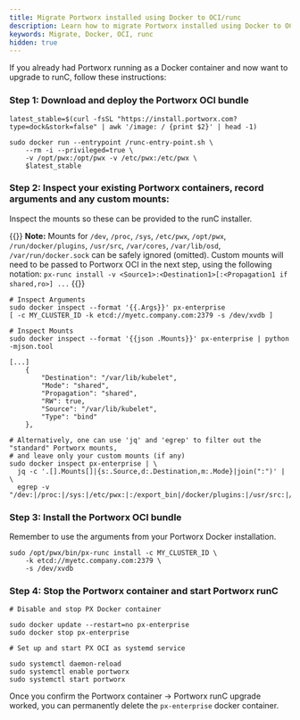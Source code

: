```yaml
---
title: Migrate Portworx installed using Docker to OCI/runc
description: Learn how to migrate Portworx installed using Docker to OCI/runc
keywords: Migrate, Docker, OCI, runc
hidden: true
---
```


If you already had Portworx running as a Docker container and now want to upgrade to runC, follow these instructions:

### Step 1: Download and deploy the Portworx OCI bundle

```text
latest_stable=$(curl -fsSL "https://install.portworx.com?type=dock&stork=false" | awk '/image: / {print $2}' | head -1)

sudo docker run --entrypoint /runc-entry-point.sh \
    --rm -i --privileged=true \
    -v /opt/pwx:/opt/pwx -v /etc/pwx:/etc/pwx \
    $latest_stable
```

###  Step 2: Inspect your existing Portworx containers, record arguments and any custom mounts:

Inspect the mounts so these can be provided to the runC installer.

{{<info>}}
**Note:**
Mounts for `/dev`, `/proc`, `/sys`, `/etc/pwx`, `/opt/pwx`, `/run/docker/plugins`, `/usr/src`, `/var/cores`, `/var/lib/osd`, `/var/run/docker.sock` can be safely ignored \(omitted\).
Custom mounts will need to be passed to Portworx OCI in the next step, using the following notation:
`px-runc install -v <Source1>:<Destination1>[:<Propagation1 if shared,ro>] ...`
{{</info>}}

```text
# Inspect Arguments
sudo docker inspect --format '{{.Args}}' px-enterprise
[ -c MY_CLUSTER_ID -k etcd://myetc.company.com:2379 -s /dev/xvdb ]
```


```text
# Inspect Mounts
sudo docker inspect --format '{{json .Mounts}}' px-enterprise | python -mjson.tool
```

```output
[...]
    {
        "Destination": "/var/lib/kubelet",
        "Mode": "shared",
        "Propagation": "shared",
        "RW": true,
        "Source": "/var/lib/kubelet",
        "Type": "bind"
    },
```

```text
# Alternatively, one can use 'jq' and 'egrep' to filter out the "standard" Portworx mounts,
# and leave only your custom mounts (if any)
sudo docker inspect px-enterprise | \
  jq -c '.[].Mounts[]|{s:.Source,d:.Destination,m:.Mode}|join(":")' | \
  egrep -v "/dev:|/proc:|/sys:|/etc/pwx:|:/export_bin|/docker/plugins:|/usr/src:|/lib/modules:|/var/cores:|/var/lib/osd:|/docker.sock:"
```

### Step 3: Install the Portworx OCI bundle

Remember to use the arguments from your Portworx Docker installation.

```text
sudo /opt/pwx/bin/px-runc install -c MY_CLUSTER_ID \
    -k etcd://myetc.company.com:2379 \
    -s /dev/xvdb
```

### Step 4: Stop the Portworx container and start Portworx runC

```text
# Disable and stop PX Docker container

sudo docker update --restart=no px-enterprise
sudo docker stop px-enterprise

# Set up and start PX OCI as systemd service

sudo systemctl daemon-reload
sudo systemctl enable portworx
sudo systemctl start portworx
```

Once you confirm the Portworx container -&gt; Portworx runC upgrade worked, you can permanently delete the `px-enterprise` docker container.
